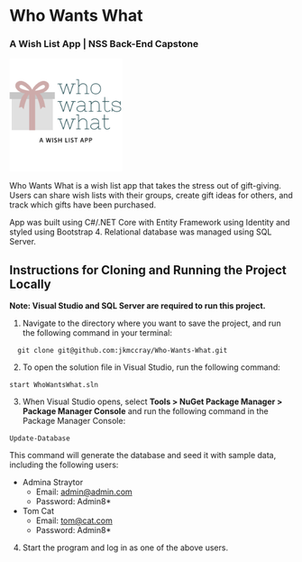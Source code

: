 # Who Wants What 
### A Wish List App | NSS Back-End Capstone

<img src="./WhoWantsWhat/wwwroot/images/logo.png" alt="logo" float="center" height= 200px; />

Who Wants What is a wish list app that takes the stress out of gift-giving. Users can share wish lists with their groups, create gift ideas for others, and track which gifts have been purchased.

App was built using C#/.NET Core with Entity Framework using Identity and styled using Bootstrap 4. Relational database was managed using SQL Server.

## Instructions for Cloning and Running the Project Locally
**Note: Visual Studio and SQL Server are required to run this project.**

1. Navigate to the directory where you want to save the project, and run the following command in your terminal:
```
  git clone git@github.com:jkmccray/Who-Wants-What.git
```
2. To open the solution file in Visual Studio, run the following command: 
```
start WhoWantsWhat.sln
```
3. When Visual Studio opens, select **Tools > NuGet Package Manager > Package Manager Console** and run the following command in the Package Manager Console: 
```
Update-Database
```
This command will generate the database and seed it with sample data, including the following users:
* Admina Straytor
  * Email: admin@admin.com
  * Password: Admin8*
* Tom Cat
  * Email: tom@cat.com
  * Password: Admin8*
4. Start the program and log in as one of the above users.
